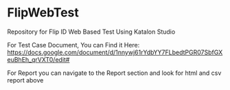 # FlipWebTest
Repository for Flip ID Web Based Test Using Katalon Studio

For Test Case Document, You can Find it Here:
https://docs.google.com/document/d/1nnywj61rYdbYY7FLbedtPGR07SbfGXeuBhEh_qrVXT0/edit#

For Report you can navigate to the Report section and look for html and csv report above
